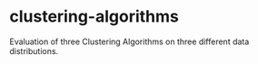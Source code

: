 # clustering-algorithms
Evaluation of three Clustering Algorithms on three different data distributions.
